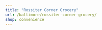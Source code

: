 ```yaml
---
title: "Rossiter Corner Grocery"
url: /baltimore/rossiter-corner-grocery/
shop: convenience
---
```

